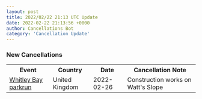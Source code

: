 ```yaml
---
layout: post
title: 2022/02/22 21:13 UTC Update
date: 2022-02-22 21:13:56 +0000
author: Cancellations Bot
category: 'Cancellation Update'
---
```


<h3>New Cancellations</h3>
<div class='hscrollable'>
<table style='width: 100%'>
    <tr>
        <th>Event</th>
        <th>Country</th>
        <th>Date</th>
        <th>Cancellation Note</th>
    </tr>
    <tr>
        <td><a href="https://www.parkrun.org.uk/whitleybay">Whitley Bay parkrun</a></td>
        <td>United Kingdom</td>
        <td>2022-02-26</td>
        <td>Construction works on Watt's Slope</td>
    </tr>
</table>
</div>
